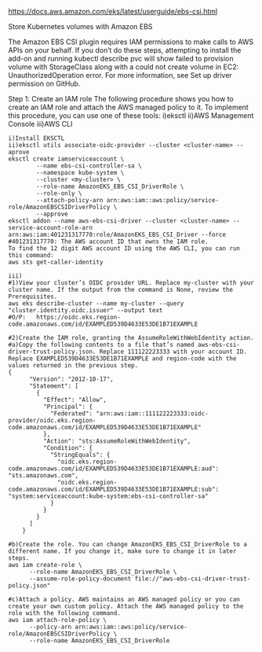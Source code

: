 https://docs.aws.amazon.com/eks/latest/userguide/ebs-csi.html

Store Kubernetes volumes with Amazon EBS

The Amazon EBS CSI plugin requires IAM permissions to make calls to AWS APIs on your behalf. If you don’t do these steps, attempting to install the add-on and running kubectl describe pvc will show failed to provision volume with StorageClass along with a could not create volume in EC2: UnauthorizedOperation error. For more information, see Set up driver permission on GitHub.

Step 1: Create an IAM role
The following procedure shows you how to create an IAM role and attach the AWS managed policy to it. To implement this procedure, you can use one of these tools:
i)eksctl
ii)AWS Management Console
iii)AWS CLI
```
i)Install EKSCTL
ii)eksctl utils associate-oidc-provider --cluster <cluster-name> --aprove
eksctl create iamserviceaccount \
        --name ebs-csi-controller-sa \
        --namespace kube-system \
        --cluster <my-cluster> \
        --role-name AmazonEKS_EBS_CSI_DriverRole \
        --role-only \
        --attach-policy-arn arn:aws:iam::aws:policy/service-role/AmazonEBSCSIDriverPolicy \
        --approve
eksctl addon --name aws-ebs-csi-driver --cluster <cluster-name> --service-account-role-arn arn:aws:iam:401231317770:role/AmazonEKS_EBS_CSI_Driver --force
#401231317770: The AWS account ID that owns the IAM role.
To find the 12 digit AWS account ID using the AWS CLI, you can run this command:
aws sts get-caller-identity
```
```
iii)
#1)View your cluster’s OIDC provider URL. Replace my-cluster with your cluster name. If the output from the command is None, review the Prerequisites.
aws eks describe-cluster --name my-cluster --query "cluster.identity.oidc.issuer" --output text
#O/P:   https://oidc.eks.region-code.amazonaws.com/id/EXAMPLED539D4633E53DE1B71EXAMPLE

#2)Create the IAM role, granting the AssumeRoleWithWebIdentity action.
#a)Copy the following contents to a file that’s named aws-ebs-csi-driver-trust-policy.json. Replace 111122223333 with your account ID. Replace EXAMPLED539D4633E53DE1B71EXAMPLE and region-code with the values returned in the previous step.
{
      "Version": "2012-10-17",
      "Statement": [
        {
          "Effect": "Allow",
          "Principal": {
            "Federated": "arn:aws:iam::111122223333:oidc-provider/oidc.eks.region-code.amazonaws.com/id/EXAMPLED539D4633E53DE1B71EXAMPLE"
          },
          "Action": "sts:AssumeRoleWithWebIdentity",
          "Condition": {
            "StringEquals": {
              "oidc.eks.region-code.amazonaws.com/id/EXAMPLED539D4633E53DE1B71EXAMPLE:aud": "sts.amazonaws.com",
              "oidc.eks.region-code.amazonaws.com/id/EXAMPLED539D4633E53DE1B71EXAMPLE:sub": "system:serviceaccount:kube-system:ebs-csi-controller-sa"
            }
          }
        }
      ]
    }

#b)Create the role. You can change AmazonEKS_EBS_CSI_DriverRole to a different name. If you change it, make sure to change it in later steps.
aws iam create-role \
      --role-name AmazonEKS_EBS_CSI_DriverRole \
      --assume-role-policy-document file://"aws-ebs-csi-driver-trust-policy.json"

#c)Attach a policy. AWS maintains an AWS managed policy or you can create your own custom policy. Attach the AWS managed policy to the role with the following command.
aws iam attach-role-policy \
      --policy-arn arn:aws:iam::aws:policy/service-role/AmazonEBSCSIDriverPolicy \
      --role-name AmazonEKS_EBS_CSI_DriverRole
```
